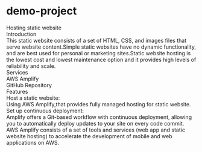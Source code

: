 # demo-project
Hosting static website<br> 
Introduction<br> 
  This static website consists of a set of HTML, CSS, and images files that serve website content.Simple static websites have no dynamic functionality, and are best used for personal or marketing sites.Static website hosting is the lowest cost and lowest maintenance option  and it provides high levels of reliability and scale.<br>
Services<br>
  AWS Amplify<br>
  GitHub Repository<br>
Features<br>
Host a static website:<br>Using AWS Amplify,that provides fully managed hosting for static website.<br>
Set up continuous deployment: <br>Amplify offers a Git-based workflow with continuous deployment, allowing you to automatically deploy updates to your site on every code commit.
AWS Amplify consists of a set of tools and services (web app and static website hosting) to accelerate the development of mobile and web applications on AWS.

  
